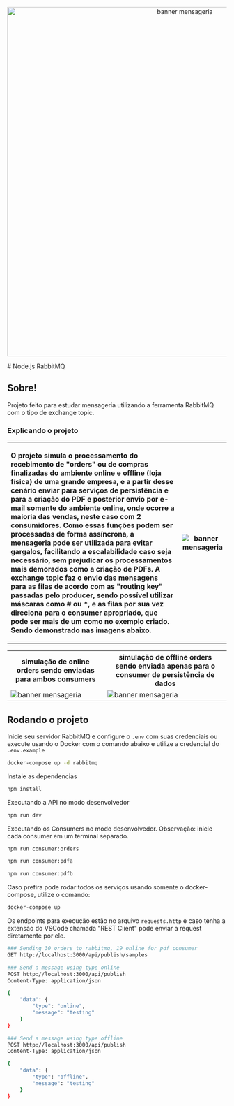 <p align="center">
  <img src="https://user-images.githubusercontent.com/64763336/200126795-635b0ffe-e947-404a-97f7-d178f27659a5.png" width="800" alt="banner mensageria" />
</p>
# Node.js RabbitMQ

## Sobre!
Projeto feito para estudar mensageria utilizando a ferramenta RabbitMQ com o tipo de exchange topic.  

### Explicando o projeto

<table>
<tr>
<th scope="col">
<p align="left">
O projeto simula o processamento do recebimento de "orders" ou de compras finalizadas do ambiente online e offline (loja física) de uma grande empresa, e a partir desse cenário enviar para serviços de persistência e para a criação do PDF e posterior envio por e-mail somente do ambiente online, onde ocorre a maioria das vendas, neste caso com 2 consumidores.
Como essas funções podem ser processadas de forma assíncrona, a mensageria pode ser utilizada para evitar gargalos, facilitando a escalabilidade caso seja necessário, sem prejudicar os processamentos mais demorados como a criação de PDFs.
A exchange topic faz o envio das mensagens para as filas de acordo com as "routing key" passadas pelo producer, sendo possível utilizar máscaras como # ou *, e as filas por sua vez direciona para o consumer apropriado, que pode ser mais de um como no exemplo criado.
Sendo demonstrado nas imagens abaixo.</p>
</th>
<th scope="col">
  <img src="https://user-images.githubusercontent.com/64763336/200126889-61fc6525-6500-4cf2-8fca-d11f098fa326.png" alt="banner mensageria" />
</th>
</tr>
</table>

<table>
<tr>
 <th scope="col">simulação de online orders sendo enviadas para ambos consumers</th>
 <th scope="col">simulação de offline orders sendo enviada apenas para o consumer de persistência de dados</th>
</tr>
<tr>
 <td><img src="https://user-images.githubusercontent.com/64763336/200126923-74370635-c753-4d38-b2ac-73d13ba56b65.gif"  alt="banner mensageria" /></td>
 <td><img src="https://user-images.githubusercontent.com/64763336/200126925-11d81444-82cf-4373-935f-f46e8af7bf74.gif"  alt="banner mensageria" /></td>
</tr>
</table>

## Rodando o projeto
Inicie seu servidor RabbitMQ e configure o `.env` com suas credenciais ou execute 
usando o Docker com o comando abaixo e utilize a credencial do `.env.example`
```bash
docker-compose up -d rabbitmq
```
Instale as dependencias
```bash
npm install
```
Executando a API no modo desenvolvedor
```bash
npm run dev
```

Executando os Consumers no modo desenvolvedor. Observação: inicie cada consumer em um terminal separado.
```bash
npm run consumer:orders
```
```bash
npm run consumer:pdfa
```
```bash
npm run consumer:pdfb
```
Caso prefira pode rodar todos os serviços usando somente o docker-compose, utilize o comando:
```bash
docker-compose up
```
Os endpoints para execução estão no arquivo `requests.http` e caso tenha a extensão do VSCode chamada "REST Client" pode enviar a request diretamente por ele.
```bash
### Sending 30 orders to rabbitmq, 19 online for pdf consumer
GET http://localhost:3000/api/publish/samples

### Send a message using type online
POST http://localhost:3000/api/publish
Content-Type: application/json

{
    "data": {
        "type": "online",
        "message": "testing"
    }
}

### Send a message using type offline
POST http://localhost:3000/api/publish
Content-Type: application/json

{
    "data": {
        "type": "offline",
        "message": "testing"
    }
}
```
